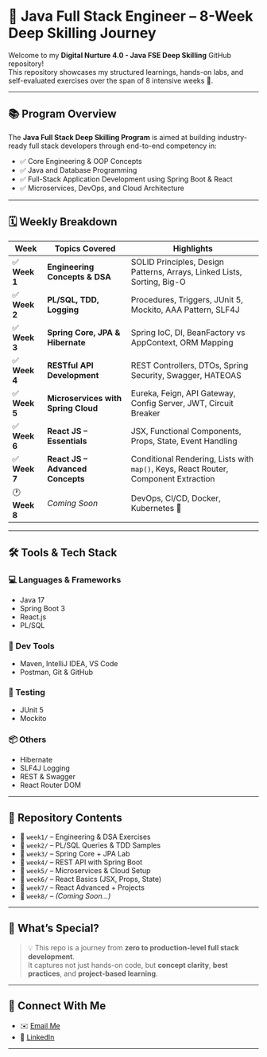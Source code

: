 # 🚀 Java Full Stack Engineer – 8-Week Deep Skilling Journey

Welcome to my **Digital Nurture 4.0 - Java FSE Deep Skilling** GitHub repository!  
This repository showcases my structured learnings, hands-on labs, and self-evaluated exercises over the span of 8 intensive weeks 🚧.

---

## 📚 Program Overview

The **Java Full Stack Deep Skilling Program** is aimed at building industry-ready full stack developers through end-to-end competency in:

- ✅ Core Engineering & OOP Concepts
- ✅ Java and Database Programming
- ✅ Full-Stack Application Development using Spring Boot & React
- ✅ Microservices, DevOps, and Cloud Architecture

---

## 🗓️ Weekly Breakdown

| Week | Topics Covered | Highlights |
|------|----------------|------------|
| ✅ **Week 1** | **Engineering Concepts & DSA** | SOLID Principles, Design Patterns, Arrays, Linked Lists, Sorting, Big-O |
| ✅ **Week 2** | **PL/SQL, TDD, Logging** | Procedures, Triggers, JUnit 5, Mockito, AAA Pattern, SLF4J |
| ✅ **Week 3** | **Spring Core, JPA & Hibernate** | Spring IoC, DI, BeanFactory vs AppContext, ORM Mapping |
| ✅ **Week 4** | **RESTful API Development** | REST Controllers, DTOs, Spring Security, Swagger, HATEOAS |
| ✅ **Week 5** | **Microservices with Spring Cloud** | Eureka, Feign, API Gateway, Config Server, JWT, Circuit Breaker |
| ✅ **Week 6** | **React JS – Essentials** | JSX, Functional Components, Props, State, Event Handling |
| ✅ **Week 7** | **React JS – Advanced Concepts** | Conditional Rendering, Lists with `map()`, Keys, React Router, Component Extraction |
| 🕐 **Week 8** | *Coming Soon* | DevOps, CI/CD, Docker, Kubernetes 🔧 |

---

## 🛠️ Tools & Tech Stack

### 💻 Languages & Frameworks
- Java 17
- Spring Boot 3
- React.js
- PL/SQL

### 🧰 Dev Tools
- Maven, IntelliJ IDEA, VS Code  
- Postman, Git & GitHub

### 🧪 Testing
- JUnit 5
- Mockito

### 📦 Others
- Hibernate
- SLF4J Logging
- REST & Swagger
- React Router DOM

---

## 📂 Repository Contents

- 📁 `week1/` – Engineering & DSA Exercises  
- 📁 `week2/` – PL/SQL Queries & TDD Samples  
- 📁 `week3/` – Spring Core + JPA Lab  
- 📁 `week4/` – REST API with Spring Boot  
- 📁 `week5/` – Microservices & Cloud Setup  
- 📁 `week6/` – React Basics (JSX, Props, State)  
- 📁 `week7/` – React Advanced + Projects  
- 📁 `week8/` – *(Coming Soon...)*  

---

## 🌟 What’s Special?

> 💡 This repo is a journey from **zero to production-level full stack development**.  
> It captures not just hands-on code, but **concept clarity**, **best practices**, and **project-based learning**.

---

## 📌 Connect With Me

- ✉️ [Email Me](mailto:sukisivam2829.ss@gmail.com)
- 💼 [LinkedIn](https://linkedin.com/in/sukisivam-balakrishnan-b6718a280/)

---
